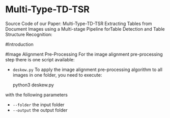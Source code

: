 # Multi-Type-TD-TSR
Source Code of our Paper:
Multi-Type-TD-TSR Extracting Tables from Document Images using a Multi-stage Pipeline forTable Detection and Table Structure Recognition:

#Introduction

#Image Alignment Pre-Processing
For the image alignment pre-processing step there is one script available:
* ```deskew.py```
To apply the image alignment pre-processing algorithm to all images in one folder, you need to execute:

    python3 deskew.py

with the following parameters

* ```--folder``` the input folder
* ```--output``` the output folder 
